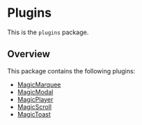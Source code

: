 # Plugins

This is the `plugins` package.

## Overview

This package contains the following plugins:

- [MagicMarquee](./MagicMarquee/index.md)
- [MagicModal](./MagicModal/index.md)
- [MagicPlayer](./MagicPlayer/index.md)
- [MagicScroll](./MagicScroll/index.md)
- [MagicToast](./MagicToast/index.md)

